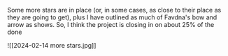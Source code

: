 Some more stars are in place (or, in some cases, as close to their place as they are going to get), plus I have outlined as much of Favdna's bow and arrow as shows. So, I think the project is closing in on about 25% of the done


![[2024-02-14 more stars.jpg]]

